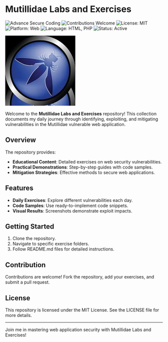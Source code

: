 # Mutillidae Labs and Exercises
![Advance Secure Coding](https://img.shields.io/badge/Cybersecurity-Advanced-blue.svg)
![Contributions Welcome](https://img.shields.io/badge/Contributions-Welcome-brightgreen.svg)
![License: MIT](https://img.shields.io/badge/License-MIT-yellow.svg)
![Platform: Web](https://img.shields.io/badge/Platform-Web-orange.svg)
![Language: HTML, PHP](https://img.shields.io/badge/Language-HTML,%20PHP-red.svg)
![Status: Active](https://img.shields.io/badge/Status-Active-success.svg)


![Mutillidae Logo](miscellaneous/logo.jpeg)

Welcome to the **Mutillidae Labs and Exercises** repository! This collection documents my daily journey through identifying, exploiting, and mitigating vulnerabilities in the Mutillidae vulnerable web application.

## Overview

The repository provides:
- **Educational Content**: Detailed exercises on web security vulnerabilities.
- **Practical Demonstrations**: Step-by-step guides with code samples.
- **Mitigation Strategies**: Effective methods to secure web applications.

## Features

- **Daily Exercises**: Explore different vulnerabilities each day.
- **Code Samples**: Use ready-to-implement code snippets.
- **Visual Results**: Screenshots demonstrate exploit impacts.

## Getting Started

1. Clone the repository.
2. Navigate to specific exercise folders.
3. Follow README.md files for detailed instructions.

## Contribution

Contributions are welcome! Fork the repository, add your exercises, and submit a pull request.

## License

This repository is licensed under the MIT License. See the LICENSE file for more details.

---

Join me in mastering web application security with Mutillidae Labs and Exercises!
